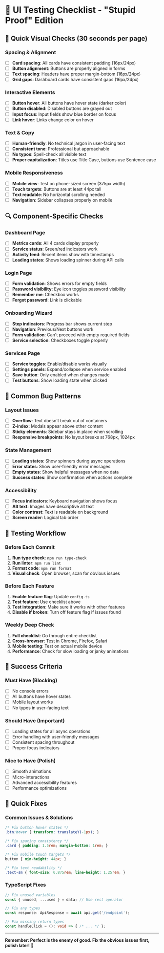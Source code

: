 # 🧪 UI Testing Checklist - "Stupid Proof" Edition

## 🎯 **Quick Visual Checks** (30 seconds per page)

### **Spacing & Alignment**
- [ ] **Card spacing**: All cards have consistent padding (16px/24px)
- [ ] **Button alignment**: Buttons are properly aligned in forms
- [ ] **Text spacing**: Headers have proper margin-bottom (16px/24px)
- [ ] **Grid gaps**: Dashboard cards have consistent gaps (16px/24px)

### **Interactive Elements**
- [ ] **Button hover**: All buttons have hover state (darker color)
- [ ] **Button disabled**: Disabled buttons are grayed out
- [ ] **Input focus**: Input fields show blue border on focus
- [ ] **Link hover**: Links change color on hover

### **Text & Copy**
- [ ] **Human-friendly**: No technical jargon in user-facing text
- [ ] **Consistent tone**: Professional but approachable
- [ ] **No typos**: Spell-check all visible text
- [ ] **Proper capitalization**: Titles use Title Case, buttons use Sentence case

### **Mobile Responsiveness**
- [ ] **Mobile view**: Test on phone-sized screen (375px width)
- [ ] **Touch targets**: Buttons are at least 44px tall
- [ ] **Text readable**: No horizontal scrolling needed
- [ ] **Navigation**: Sidebar collapses properly on mobile

## 🔍 **Component-Specific Checks**

### **Dashboard Page**
- [ ] **Metrics cards**: All 4 cards display properly
- [ ] **Service status**: Green/red indicators work
- [ ] **Activity feed**: Recent items show with timestamps
- [ ] **Loading states**: Shows loading spinner during API calls

### **Login Page**
- [ ] **Form validation**: Shows errors for empty fields
- [ ] **Password visibility**: Eye icon toggles password visibility
- [ ] **Remember me**: Checkbox works
- [ ] **Forgot password**: Link is clickable

### **Onboarding Wizard**
- [ ] **Step indicators**: Progress bar shows current step
- [ ] **Navigation**: Previous/Next buttons work
- [ ] **Form validation**: Can't proceed with empty required fields
- [ ] **Service selection**: Checkboxes toggle properly

### **Services Page**
- [ ] **Service toggles**: Enable/disable works visually
- [ ] **Settings panels**: Expand/collapse when service enabled
- [ ] **Save button**: Only enabled when changes made
- [ ] **Test buttons**: Show loading state when clicked

## 🐛 **Common Bug Patterns**

### **Layout Issues**
- [ ] **Overflow**: Text doesn't break out of containers
- [ ] **Z-index**: Modals appear above other content
- [ ] **Sticky elements**: Sidebar stays in place when scrolling
- [ ] **Responsive breakpoints**: No layout breaks at 768px, 1024px

### **State Management**
- [ ] **Loading states**: Show spinners during async operations
- [ ] **Error states**: Show user-friendly error messages
- [ ] **Empty states**: Show helpful messages when no data
- [ ] **Success states**: Show confirmation when actions complete

### **Accessibility**
- [ ] **Focus indicators**: Keyboard navigation shows focus
- [ ] **Alt text**: Images have descriptive alt text
- [ ] **Color contrast**: Text is readable on background
- [ ] **Screen reader**: Logical tab order

## 🚀 **Testing Workflow**

### **Before Each Commit**
1. **Run type check**: `npm run type-check`
2. **Run linter**: `npm run lint`
3. **Format code**: `npm run format`
4. **Visual check**: Open browser, scan for obvious issues

### **Before Each Feature**
1. **Enable feature flag**: Update `config.ts`
2. **Test feature**: Use checklist above
3. **Test integration**: Make sure it works with other features
4. **Disable if broken**: Turn off feature flag if issues found

### **Weekly Deep Check**
1. **Full checklist**: Go through entire checklist
2. **Cross-browser**: Test in Chrome, Firefox, Safari
3. **Mobile testing**: Test on actual mobile device
4. **Performance**: Check for slow loading or janky animations

## 🎯 **Success Criteria**

### **Must Have** (Blocking)
- [ ] No console errors
- [ ] All buttons have hover states
- [ ] Mobile layout works
- [ ] No typos in user-facing text

### **Should Have** (Important)
- [ ] Loading states for all async operations
- [ ] Error handling with user-friendly messages
- [ ] Consistent spacing throughout
- [ ] Proper focus indicators

### **Nice to Have** (Polish)
- [ ] Smooth animations
- [ ] Micro-interactions
- [ ] Advanced accessibility features
- [ ] Performance optimizations

## 🔧 **Quick Fixes**

### **Common Issues & Solutions**
```css
/* Fix button hover states */
.btn:hover { transform: translateY(-1px); }

/* Fix spacing consistency */
.card { padding: 1.5rem; margin-bottom: 1rem; }

/* Fix mobile touch targets */
button { min-height: 44px; }

/* Fix text readability */
.text-sm { font-size: 0.875rem; line-height: 1.25rem; }
```

### **TypeScript Fixes**
```typescript
// Fix unused variables
const { unused, ...used } = data; // Use rest operator

// Fix any types
const response: ApiResponse = await api.get('/endpoint');

// Fix missing return types
const handleClick = (): void => { /* ... */ };
```

---

**Remember: Perfect is the enemy of good. Fix the obvious issues first, polish later!** 🎯


